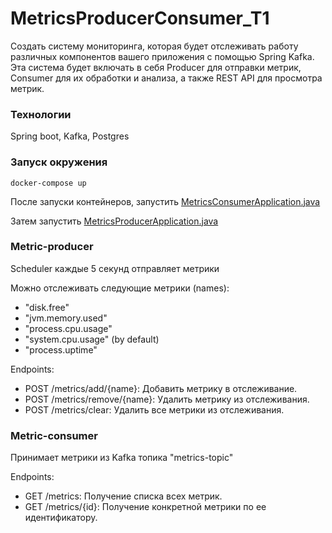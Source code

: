 # MetricsProducerConsumer_T1

Создать систему мониторинга, которая будет отслеживать работу различных компонентов вашего приложения с помощью Spring Kafka. Эта система будет включать в себя Producer для отправки метрик, Consumer для их обработки и анализа, а также REST API для просмотра метрик.

### Технологии
Spring boot, Kafka, Postgres

### Запуск окружения
    docker-compose up
После запуски контейнеров, запустить [MetricsConsumerApplication.java](metrics-consumer%2Fsrc%2Fmain%2Fjava%2Fru%2Fpivovarov%2Ft1%2FMetricsConsumerApplication.java)

Затем запустить [MetricsProducerApplication.java](metrics-producer%2Fsrc%2Fmain%2Fjava%2Fru%2Fpivovarov%2Ft1%2FMetricsProducerApplication.java) 

### Metric-producer
Scheduler каждые 5 секунд отправляет метрики

Можно отслеживать следующие метрики (names):
* "disk.free"
* "jvm.memory.used"
* "process.cpu.usage"
* "system.cpu.usage" (by default)
* "process.uptime"

Endpoints:

* POST /metrics/add/{name}: Добавить метрику в отслеживание.
* POST /metrics/remove/{name}: Удалить метрику из отслеживания.
* POST /metrics/clear: Удалить все метрики из отслеживания.

### Metric-consumer
Принимает метрики из Kafka топика "metrics-topic"

Endpoints:

* GET /metrics: Получение списка всех метрик.
* GET /metrics/{id}: Получение конкретной метрики по ее идентификатору.